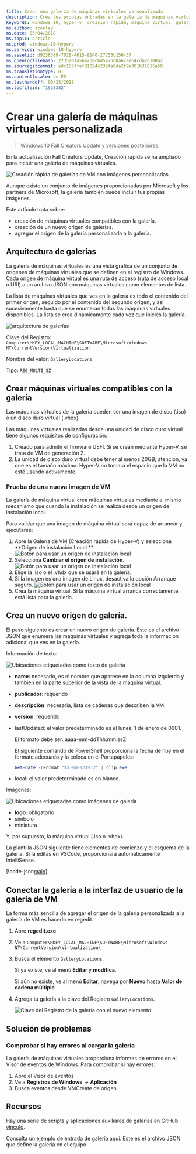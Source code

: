 ```yaml
---
title: Crear una galería de máquinas virtuales personalizada
description: Crea tus propias entradas en la galería de máquinas virtuales de Windows 10 Creators Update y versiones posteriores.
keywords: windows 10, hyper-v, creación rápida, máquina virtual, galería
ms.author: scooley
ms.date: 05/04/2018
ms.topic: article
ms.prod: windows-10-hyperv
ms.service: windows-10-hyperv
ms.assetid: d9238389-7028-4015-8140-27253b156f37
ms.openlocfilehash: 2235201a56a238cbd5a75b0a6cae64cdb26108a2
ms.sourcegitcommit: edc153ffef01094c2324a0da2f9a301b31015a58
ms.translationtype: HT
ms.contentlocale: es-ES
ms.lasthandoff: 06/23/2018
ms.locfileid: "1928382"
---
```

# <a name="create-a-custom-virtual-machine-gallery"></a>Crear una galería de máquinas virtuales personalizada

> Windows 10 Fall Creators Update y versiones posteriores.

En la actualización Fall Creators Update, Creación rápida se ha ampliado para incluir una galería de máquinas virtuales.

![Creación rápida de galerías de VM con imágenes personalizadas](media/vmgallery.png)

Aunque existe un conjunto de imágenes proporcionadas por Microsoft y los partners de Microsoft, la galería también puede incluir tus propias imágenes.

Este artículo trata sobre:

* creación de máquinas virtuales compatibles con la galería.
* creación de un nuevo origen de galerías.
* agregar el origen de la galería personalizada a la galería.

## <a name="gallery-architecture"></a>Arquitectura de galerías

La galería de máquinas virtuales es una vista gráfica de un conjunto de orígenes de máquinas virtuales que se definen en el registro de Windows.  Cada origen de máquina virtual es una ruta de acceso (ruta de acceso local o URI) a un archivo JSON con máquinas virtuales como elementos de lista.

La lista de máquinas virtuales que ves en la galería es todo el contenido del primer origen, seguido por el contenido del segundo origen, y así sucesivamente hasta que se enumeran todas las máquinas virtuales disponibles.  La lista se crea dinámicamente cada vez que inicies la galería.

![arquitectura de galerías](media/vmgallery-architecture.png)

Clave del Registro: `Computer\HKEY_LOCAL_MACHINE\SOFTWARE\Microsoft\Windows NT\CurrentVersion\Virtualization`

Nombre del valor: `GalleryLocations`

Tipo: `REG_MULTI_SZ`

## <a name="create-gallery-compatible-virtual-machines"></a>Crear máquinas virtuales compatibles con la galería

Las máquinas virtuales de la galería pueden ser una imagen de disco (.iso) o un disco duro virtual (.vhdx).

Las máquinas virtuales realizadas desde una unidad de disco duro virtual tiene algunos requisitos de configuración:

1. Creado para admitir el firmware UEFI. Si se crean mediante Hyper-V, se trata de VM de generación 2.
1. La unidad de disco duro virtual debe tener al menos 20GB; atención, ya que es el tamaño máximo.  Hyper-V no tomará el espacio que la VM no esté usando activamente.

### <a name="testing-a-new-vm-image"></a>Prueba de una nueva imagen de VM

La galería de máquina virtual crea máquinas virtuales mediante el mismo mecanismo que cuando la instalación se realiza desde un origen de instalación local.

Para validar que una imagen de máquina virtual será capaz de arrancar y ejecutarse:

1. Abre la Galería de VM (Creación rápida de Hyper-V) y selecciona **Origen de instalación Local **.
  ![Botón para usar un origen de instalación local](media/use-local-source.png)
1. Selecciona **Cambiar el origen de instalación**.
  ![Botón para usar un origen de instalación local](media/change-source.png)
1. Elige la .iso o el .vhdx que se usará en la galería.
1. Si la imagen es una imagen de Linux, desactiva la opción Arranque seguro.
  ![Botón para usar un origen de instalación local](media/toggle-secure-boot.png)
1. Crea la máquina virtual.  Si la máquina virtual arranca correctamente, está lista para la galería.

## <a name="build-a-new-gallery-source"></a>Crea un nuevo origen de galería.

El paso siguiente es crear un nuevo origen de galería.  Este es el archivo JSON que enumera las máquinas virtuales y agrega toda la información adicional que ves en la galería.

Información de texto:

![Ubicaciones etiquetadas como texto de galería](media/gallery-text.png)

* **name**: necesario, es el nombre que aparece en la columna izquierda y también en la parte superior de la vista de la máquina virtual.
* **publicador**: requerido
* **descripción**: necesaria, lista de cadenas que describen la VM.
* **version**: requerido
* lastUpdated: el valor predeterminado es el lunes, 1 de enero de 0001.

  El formato debe ser: aaaa-mm-ddThh:mm:ssZ

  El siguiente comando de PowerShell proporciona la fecha de hoy en el formato adecuado y la coloca en el Portapapeles:

  ``` PowerShell
  Get-Date -UFormat "%Y-%m-%dT%TZ" | clip.exe
  ```

* local: el valor predeterminado es en blanco.

Imágenes:

![Ubicaciones etiquetadas como imágenes de galería](media/gallery-pictures.png)

* **logo**: obligatorio
* símbolo
* miniatura

Y, por supuesto, la máquina virtual (.iso o .vhdx).

La plantilla JSON siguiente tiene elementos de comienzo y el esquema de la galería.  Si la editas en VSCode, proporcionará automáticamente IntelliSense.

[!code-json[main](../../../hyperv-tools/vmgallery/vm-gallery-template.json)]

## <a name="connect-your-gallery-to-the-vm-gallery-ui"></a>Conectar la galería a la interfaz de usuario de la galería de VM

La forma más sencilla de agregar el origen de la galería personalizada a la galería de VM es hacerlo en regedit.

1. Abre **regedit.exe**
1. Ve a `Computer\HKEY_LOCAL_MACHINE\SOFTWARE\Microsoft\Windows NT\CurrentVersion\Virtualization\`
1. Busca el elemento `GalleryLocations`.

    Si ya existe, ve al menú **Editar** y **modifica**.

    Si aún no existe, ve al menú **Editar**, navega por **Nuevo** hasta **Valor de cadena múltiple**

1. Agrega tu galería a la clave del Registro `GalleryLocations`.

    ![Clave del Registro de la galería con el nuevo elemento](media/new-gallery-uri.png)

## <a name="troubleshooting"></a>Solución de problemas

### <a name="check-for-errors-loading-gallery"></a>Comprobar si hay errores al cargar la galería

La galería de máquinas virtuales proporciona informes de errores en el Visor de eventos de Windows.  Para comprobar si hay errores:

1. Abre el Visor de eventos
1. Ve a **Registros de Windows** -> **Aplicación**
1. Busca eventos desde VMCreate de origen.

## <a name="resources"></a>Recursos

Hay una serie de scripts y aplicaciones auxiliares de galerías en GitHub [vínculo](https://github.com/MicrosoftDocs/Virtualization-Documentation/tree/live/hyperv-tools/vmgallery).

Consulta un ejemplo de entrada de galería [aquí](https://go.microsoft.com/fwlink/?linkid=851584).  Este es el archivo JSON que define la galería en el equipo.
